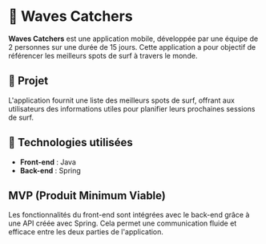 # 🌊 Waves Catchers

**Waves Catchers** est une application mobile, développée par une équipe de 2 personnes sur une durée de 15 jours. Cette application a pour objectif de référencer les meilleurs spots de surf à travers le monde.

## 📱 Projet

L'application fournit une liste des meilleurs spots de surf, offrant aux utilisateurs des informations utiles pour planifier leurs prochaines sessions de surf.

## 🚀 Technologies utilisées

- **Front-end** : Java
- **Back-end** : Spring

## MVP (Produit Minimum Viable)

Les fonctionnalités du front-end sont intégrées avec le back-end grâce à une API créée avec Spring. Cela permet une communication fluide et efficace entre les deux parties de l'application.
